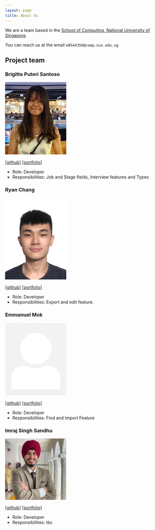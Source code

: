 ```yaml
---
layout: page
title: About Us
---
```


We are a team based in the [School of Computing, National University of Singapore](http://www.comp.nus.edu.sg).

You can reach us at the email `e0544350@comp.nus.edu.sg`

## Project team

### Brigitte Puteri Santoso


<img src="images/brigittesantoso.png" width="200px">

[[github](https://github.com/brigittesantoso)]
[[portfolio](team/brigittesantoso.md)]

* Role: Developer
* Responsibilities: Job and Stage fields, Interview features and Types

### Ryan Chang

<img src="images/rcjj98.png" width="200px">

[[github](http://github.com/rcjj98)]
[[portfolio](team/rcjj98.md)]

* Role: Developer
* Responsibilities: Export and edit feature.

### Emmanuel Mok

<img src="images/eman-kom.png" width="200px">

[[github](http://github.com/eman-kom)]
[[portfolio](team/eman-kom.md)]

* Role: Developer
* Responsibilities: Find and Import Feature

### Imraj Singh Sandhu

<img src="images/imrajsinghsandhu.png" width="200px">

[[github](http://github.com/imrajsinghsandhu)]
[[portfolio](team/imrajsinghsandhu.md)]

* Role: Developer
* Responsibilities: tbc
